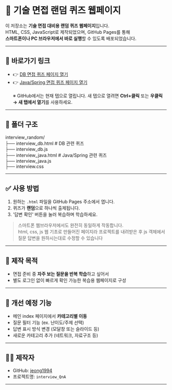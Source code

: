 # 💼 기술 면접 랜덤 퀴즈 웹페이지

이 저장소는 **기술 면접 대비용 랜덤 퀴즈 웹페이지**입니다.  
HTML, CSS, JavaScript로 제작되었으며, GitHub Pages를 통해  
**스마트폰이나 PC 브라우저에서 바로 실행**할 수 있도록 배포되었습니다.

---

## 🔗 바로가기 링크

- 👉 [DB 면접 퀴즈 페이지 열기](https://jeong1994.github.io/interview_QnA/interview_db.html)  
- 👉 [Java/Spring 면접 퀴즈 페이지 열기](https://jeong1994.github.io/interview_QnA/interview_java.html)<br><br>
※ GitHub에서는 현재 탭으로 열립니다. 새 탭으로 열려면 **Ctrl+클릭** 또는 **우클릭 → 새 탭에서 열기**를 사용하세요.

---

## 📁 폴더 구조
interview_random/<br>
├── interview_db.html # DB 관련 퀴즈<br>
├── interview_db.js<br>
├── interview_java.html # Java/Spring 관련 퀴즈<br>
├── interview_java.js<br>
├── interview.css<br>

---

## ✅ 사용 방법

1. 원하는 `.html` 파일을 GitHub Pages 주소에서 엽니다.
2. 퀴즈가 **랜덤**으로 하나씩 출제됩니다.
3. '답변 확인' 버튼을 눌러 복습하며 학습하세요.

> 스마트폰 웹브라우저에서도 완전히 동일하게 작동합니다.<br>
> html, css, js 웹 기초로 만들어진 페이지라 프로젝트를 내려받은 후 js 객체에서 질문 답변을 원하시는대로 수정할 수 있습니다

---

## 🎯 제작 목적

- 면접 준비 중 **자주 보는 질문을 반복 학습**하고 싶어서
- 별도 로그인 없이 빠르게 확인 가능한 복습용 웹페이지로 구성

---

## 🚀 개선 예정 기능

- 메인 index 페이지에서 **카테고리별 이동**
- 질문 필터 기능 (ex. 난이도/주제 선택)
- 답변 표시 방식 변경 (모달창 또는 슬라이드 등)
- 새로운 카테고리 추가 (네트워크, 자료구조 등)

---

## 👨‍💻 제작자

- GitHub: [jeong1994](https://github.com/jeong1994)
- 프로젝트명: `interview_QnA`

---

